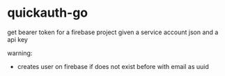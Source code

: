 # quickauth-go
get bearer token for a firebase project given a service account json and a api key


warning:
  - creates user on firebase if does not exist before with email as uuid
